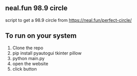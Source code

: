 ## neal.fun 98.9 circle 
 script to get a 98.9 circle from https://neal.fun/perfect-circle/ 

## To run on your system
1. Clone the repo
2. pip install pyautogui tkinter pillow
3. python main.py
4. open the website
5. click button
